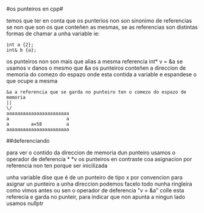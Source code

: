 #os punteiros en cpp#

temos que ter en conta que os punterios non son sinonimo de referencias se non que son os que conteñen as mesmas,
se as referencias son distintas formas de chamar a unha variable
ie:

	int a {2};
	int& b {a};

os punteiros non son mais que alias a mesma referencia int* v = &a se usamos v danos o mesmo que &a os punteiros conteñen
a direccion de memoria do comezo do espazo onde esta contida a variable e espandese o que ocupe a mesma

	&a a referencia que se garda no punteiro ten o comezo do espazo de memoria
	||
	\/
	aaaaaaaaaaaaaaaaaaaaaaa
	a                     a
	a        a=58         a
	aaaaaaaaaaaaaaaaaaaaaaa

##deferenciando

para ver o contido da direccion de memoria dun punteiro usamos o operador de deferencia *
*v
os punteiros en contraste coa asignacion por referencia non ten porque ser inicilizada

unha variable dise que é de un punteiro de tipo x por convencion
para asignar un punteiro a unha direccion podemos facelo todo nunha ringleira 
como vimos antes ou sen o operador de deferencia "v = &a" colle esta referecia 
e garda no punteir, para indicar que non apunta a ningun lado usamos nullptr
